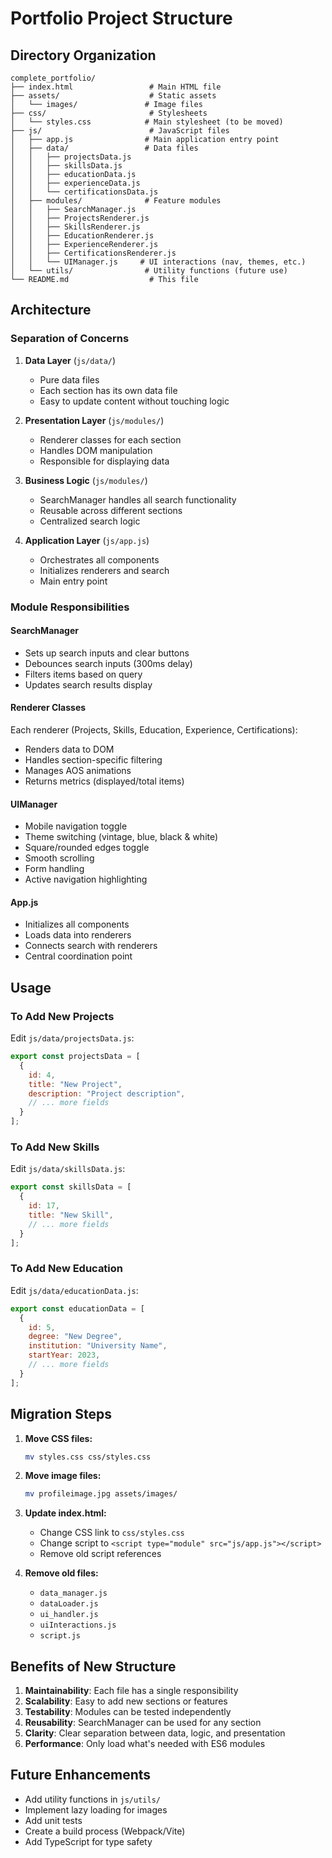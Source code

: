 # Portfolio Project Structure

## Directory Organization

```
complete_portfolio/
├── index.html                 # Main HTML file
├── assets/                    # Static assets
│   └── images/               # Image files
├── css/                       # Stylesheets
│   └── styles.css            # Main stylesheet (to be moved)
├── js/                        # JavaScript files
│   ├── app.js                # Main application entry point
│   ├── data/                 # Data files
│   │   ├── projectsData.js
│   │   ├── skillsData.js
│   │   ├── educationData.js
│   │   ├── experienceData.js
│   │   └── certificationsData.js
│   ├── modules/              # Feature modules
│   │   ├── SearchManager.js
│   │   ├── ProjectsRenderer.js
│   │   ├── SkillsRenderer.js
│   │   ├── EducationRenderer.js
│   │   ├── ExperienceRenderer.js
│   │   ├── CertificationsRenderer.js
│   │   └── UIManager.js     # UI interactions (nav, themes, etc.)
│   └── utils/                # Utility functions (future use)
└── README.md                  # This file
```

## Architecture

### Separation of Concerns

1. **Data Layer** (`js/data/`)
   - Pure data files
   - Each section has its own data file
   - Easy to update content without touching logic

2. **Presentation Layer** (`js/modules/`)
   - Renderer classes for each section
   - Handles DOM manipulation
   - Responsible for displaying data

3. **Business Logic** (`js/modules/`)
   - SearchManager handles all search functionality
   - Reusable across different sections
   - Centralized search logic

4. **Application Layer** (`js/app.js`)
   - Orchestrates all components
   - Initializes renderers and search
   - Main entry point

### Module Responsibilities

#### SearchManager
- Sets up search inputs and clear buttons
- Debounces search inputs (300ms delay)
- Filters items based on query
- Updates search results display

#### Renderer Classes
Each renderer (Projects, Skills, Education, Experience, Certifications):
- Renders data to DOM
- Handles section-specific filtering
- Manages AOS animations
- Returns metrics (displayed/total items)

#### UIManager
- Mobile navigation toggle
- Theme switching (vintage, blue, black & white)
- Square/rounded edges toggle
- Smooth scrolling
- Form handling
- Active navigation highlighting

#### App.js
- Initializes all components
- Loads data into renderers
- Connects search with renderers
- Central coordination point

## Usage

### To Add New Projects

Edit `js/data/projectsData.js`:
```javascript
export const projectsData = [
  {
    id: 4,
    title: "New Project",
    description: "Project description",
    // ... more fields
  }
];
```

### To Add New Skills

Edit `js/data/skillsData.js`:
```javascript
export const skillsData = [
  {
    id: 17,
    title: "New Skill",
    // ... more fields
  }
];
```

### To Add New Education

Edit `js/data/educationData.js`:
```javascript
export const educationData = [
  {
    id: 5,
    degree: "New Degree",
    institution: "University Name",
    startYear: 2023,
    // ... more fields
  }
];
```

## Migration Steps

1. **Move CSS files:**
   ```bash
   mv styles.css css/styles.css
   ```

2. **Move image files:**
   ```bash
   mv profileimage.jpg assets/images/
   ```

3. **Update index.html:**
   - Change CSS link to `css/styles.css`
   - Change script to `<script type="module" src="js/app.js"></script>`
   - Remove old script references

4. **Remove old files:**
   - `data_manager.js`
   - `dataLoader.js`
   - `ui_handler.js`
   - `uiInteractions.js`
   - `script.js`

## Benefits of New Structure

1. **Maintainability**: Each file has a single responsibility
2. **Scalability**: Easy to add new sections or features
3. **Testability**: Modules can be tested independently
4. **Reusability**: SearchManager can be used for any section
5. **Clarity**: Clear separation between data, logic, and presentation
6. **Performance**: Only load what's needed with ES6 modules

## Future Enhancements

- Add utility functions in `js/utils/`
- Implement lazy loading for images
- Add unit tests
- Create a build process (Webpack/Vite)
- Add TypeScript for type safety
